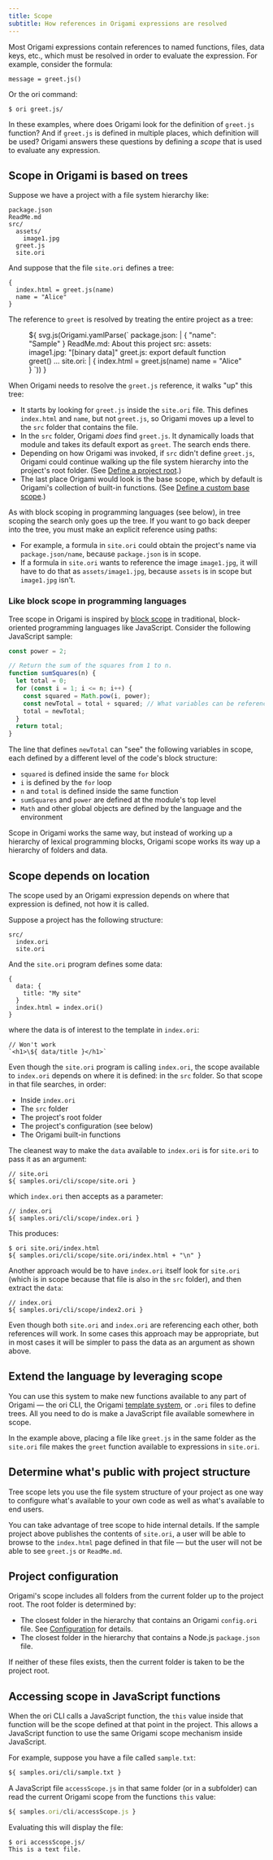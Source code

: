 ```yaml
---
title: Scope
subtitle: How references in Origami expressions are resolved
---
```


Most Origami expressions contain references to named functions, files, data keys, etc., which must be resolved in order to evaluate the expression. For example, consider the formula:

```
message = greet.js()
```

Or the ori command:

```console
$ ori greet.js/
```

In these examples, where does Origami look for the definition of `greet.js` function? And if `greet.js` is defined in multiple places, which definition will be used? Origami answers these questions by defining a _scope_ that is used to evaluate any expression.

## Scope in Origami is based on trees

Suppose we have a project with a file system hierarchy like:

```
package.json
ReadMe.md
src/
  assets/
    image1.jpg
  greet.js
  site.ori
```

And suppose that the file `site.ori` defines a tree:

```ori
{
  index.html = greet.js(name)
  name = "Alice"
}
```

The reference to `greet` is resolved by treating the entire project as a tree:

<figure>
${ svg.js(Origami.yamlParse(`
  package.json: |
    { "name": "Sample" }
  ReadMe.md: About this project
  src:
    assets:
      image1.jpg: "[binary data]"
    greet.js: export default function greet() ...
    site.ori: |
      {
        index.html = greet.js(name)
        name = "Alice"
      }
`)) }
</figure>

When Origami needs to resolve the `greet.js` reference, it walks "up" this tree:

- It starts by looking for `greet.js` inside the `site.ori` file. This defines `index.html` and `name`, but not `greet.js`, so Origami moves up a level to the `src` folder that contains the file.
- In the `src` folder, Origami _does_ find `greet.js`. It dynamically loads that module and takes its default export as `greet`. The search ends there.
- Depending on how Origami was invoked, if `src` didn't define `greet.js`, Origami could continue walking up the file system hierarchy into the project's root folder. (See [Define a project root](#define-a-project-root).)
- The last place Origami would look is the base scope, which by default is Origami's collection of built-in functions. (See [Define a custom base scope](#define-a-custom-base-scope).)

As with block scoping in programming languages (see below), in tree scoping the search only goes up the tree. If you want to go back deeper into the tree, you must make an explicit reference using paths:

- For example, a formula in `site.ori` could obtain the project's name via `package.json/name`, because `package.json` is in scope.
- If a formula in `site.ori` wants to reference the image `image1.jpg`, it will have to do that as `assets/image1.jpg`, because `assets` is in scope but `image1.jpg` isn't.

### Like block scope in programming languages

Tree scope in Origami is inspired by [block scope](<https://en.wikipedia.org/wiki/Scope_(computer_science)#Block_scope>) in traditional, block-oriented programming languages like JavaScript. Consider the following JavaScript sample:

```js
const power = 2;

// Return the sum of the squares from 1 to n.
function sumSquares(n) {
  let total = 0;
  for (const i = 1; i <= n; i++) {
    const squared = Math.pow(i, power);
    const newTotal = total + squared; // What variables can be referenced here?
    total = newTotal;
  }
  return total;
}
```

The line that defines `newTotal` can "see" the following variables in scope, each defined by a different level of the code's block structure:

- `squared` is defined inside the same `for` block
- `i` is defined by the `for` loop
- `n` and `total` is defined inside the same function
- `sumSquares` and `power` are defined at the module's top level
- `Math` and other global objects are defined by the language and the environment

Scope in Origami works the same way, but instead of working up a hierarchy of lexical programming blocks, Origami scope works its way up a hierarchy of folders and data.

## Scope depends on location

The scope used by an Origami expression depends on where that expression is defined, not how it is called.

Suppose a project has the following structure:

```
src/
  index.ori
  site.ori
```

And the `site.ori` program defines some data:

```ori
{
  data: {
    title: "My site"
  }
  index.html = index.ori()
}
```

where the data is of interest to the template in `index.ori`:

```ori
// Won't work
`<h1>\${ data/title }</h1>`
```

Even though the `site.ori` program is calling `index.ori`, the scope available to `index.ori` depends on where it is defined: in the `src` folder. So that scope in that file searches, in order:

- Inside `index.ori`
- The `src` folder
- The project's root folder
- The project's configuration (see below)
- The Origami built-in functions

The cleanest way to make the `data` available to `index.ori` is for `site.ori` to pass it as an argument:

```ori
// site.ori
${ samples.ori/cli/scope/site.ori }
```

which `index.ori` then accepts as a parameter:

```ori
// index.ori
${ samples.ori/cli/scope/index.ori }
```

This produces:

```console
$ ori site.ori/index.html
${ samples.ori/cli/scope/site.ori/index.html + "\n" }
```

Another approach would be to have `index.ori` itself look for `site.ori` (which is in scope because that file is also in the `src` folder), and then extract the `data`:

```ori
// index.ori
${ samples.ori/cli/scope/index2.ori }
```

Even though both `site.ori` and `index.ori` are referencing each other, both references will work. In some cases this approach may be appropriate, but in most cases it will be simpler to pass the data as an argument as shown above.

## Extend the language by leveraging scope

You can use this system to make new functions available to any part of Origami — the ori CLI, the Origami [template system](templates.html), or `.ori` files to define trees. All you need to do is make a JavaScript file available somewhere in scope.

In the example above, placing a file like `greet.js` in the same folder as the `site.ori` file makes the `greet` function available to expressions in `site.ori`.

## Determine what's public with project structure

Tree scope lets you use the file system structure of your project as one way to configure what's available to your own code as well as what's available to end users.

You can take advantage of tree scope to hide internal details. If the sample project above publishes the contents of `site.ori`, a user will be able to browse to the `index.html` page defined in that file — but the user will not be able to see `greet.js` or `ReadMe.md`.

## Project configuration

Origami's scope includes all folders from the current folder up to the project root. The root folder is determined by:

- The closest folder in the hierarchy that contains an Origami `config.ori` file. See [Configuration](configuration.html) for details.
- The closest folder in the hierarchy that contains a Node.js `package.json` file.

If neither of these files exists, then the current folder is taken to be the project root.

## Accessing scope in JavaScript functions

When the ori CLI calls a JavaScript function, the `this` value inside that function will be the scope defined at that point in the project. This allows a JavaScript function to use the same Origami scope mechanism inside JavaScript.

For example, suppose you have a file called `sample.txt`:

```txt
${ samples.ori/cli/sample.txt }
```

A JavaScript file `accessScope.js` in that same folder (or in a subfolder) can read the current Origami scope from the functions `this` value:

```js
${ samples.ori/cli/accessScope.js }
```

Evaluating this will display the file:

```console
$ ori accessScope.js/
This is a text file.
```
